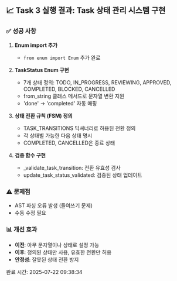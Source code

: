 
## 📈 Task 3 실행 결과: Task 상태 관리 시스템 구현

### ✅ 성공 사항
1. **Enum import 추가**
   - `from enum import Enum` 추가 완료

2. **TaskStatus Enum 구현**
   - 7개 상태 정의: TODO, IN_PROGRESS, REVIEWING, APPROVED, COMPLETED, BLOCKED, CANCELLED
   - from_string 클래스 메서드로 문자열 변환 지원
   - 'done' → 'completed' 자동 매핑

3. **상태 전환 규칙 (FSM) 정의**
   - TASK_TRANSITIONS 딕셔너리로 허용된 전환 정의
   - 각 상태별 가능한 다음 상태 명시
   - COMPLETED, CANCELLED은 종료 상태

4. **검증 함수 구현**
   - _validate_task_transition: 전환 유효성 검사
   - update_task_status_validated: 검증된 상태 업데이트

### ⚠️ 문제점
- AST 파싱 오류 발생 (들여쓰기 문제)
- 수동 수정 필요

### 📊 개선 효과
- **이전**: 아무 문자열이나 상태로 설정 가능
- **이후**: 정의된 상태만 사용, 유효한 전환만 허용
- **안정성**: 잘못된 상태 전환 방지

완료 시간: 2025-07-22 09:38:34

